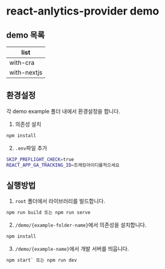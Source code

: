 # react-anlytics-provider demo
## demo 목록
|list|
|---|
|with-cra|
|with-nextjs|

## 환경설정
각 demo example 폴더 내에서 환경설정을 합니다.

1. 의존성 설치

```bash
npm install
```

2. `.env`파일 추가

```bash
SKIP_PREFLIGHT_CHECK=true
REACT_APP_GA_TRACKING_ID=트래킹아이디를적으세요
```

## 실행방법
1. `root` 폴더에서 라이브러리를 빌드합니다.
```bash
npm run build 또는 npm run serve
```

2. `/demo/{example-folder-name}`에서 의존성을 설치합니다.
```bash
npm install
```

3. `/demo/{example-name}`에서 개발 서버를 띄웁니다.
```bash
npm start` 또는 npm run dev
```
